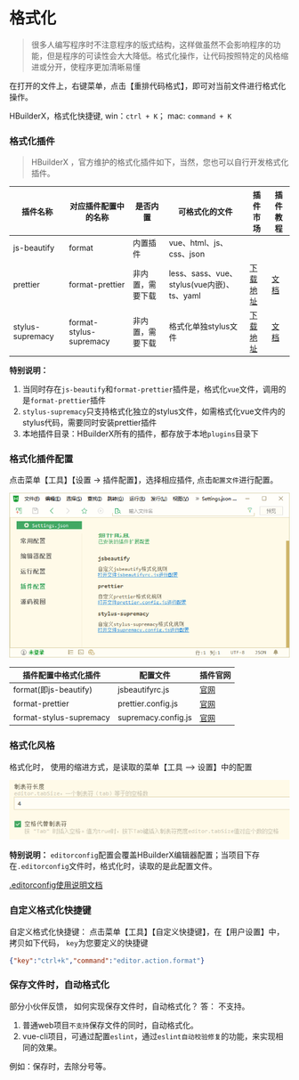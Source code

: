# 格式化

> 很多人编写程序时不注意程序的版式结构，这样做虽然不会影响程序的功能，但是程序的可读性会大大降低。格式化操作，让代码按照特定的风格缩进或分开，使程序更加清晰易懂

在打开的文件上，右键菜单，点击【重排代码格式】，即可对当前文件进行格式化操作。

HBuilderX，格式化快捷键, win：`ctrl + K`； mac: `command + K`


### 格式化插件

> HBuilderX ，官方维护的格式化插件如下，当然，您也可以自行开发格式化插件。

| 插件名称         | 对应插件配置中的名称    | 是否内置         | 可格式化的文件                             |  插件市场 | 插件教程 |
| ---------------- | ----------------------- | ---------------- | ------------------------------------------ |-------------|-------------|
| js-beautify      | format                  | 内置插件        | vue、html、js、css、json                   |   | |
| prettier         | format-prettier         | 非内置，需要下载 | less、sass、vue、stylus(vue内嵌)、ts、yaml | [下载地址](https://ext.dcloud.net.cn/plugin?id=2025)| [文档](/Tutorial/extension/prettier) |
| stylus-supremacy | format-stylus-supremacy | 非内置，需要下载 | 格式化单独stylus文件                       | [下载地址](https://ext.dcloud.net.cn/plugin?id=2039) |  [文档](https://ext.dcloud.net.cn/plugin?id=2039) |

**特别说明：**

1. 当同时存在`js-beautify`和`format-prettier`插件是，格式化`vue`文件，调用的是`format-prettier`插件
2. `stylus-supremacy`只支持格式化独立的stylus文件，如需格式化vue文件内的stylus代码，需要同时安装prettier插件
3. 本地插件目录：HBuilderX所有的插件，都存放于本地`plugins`目录下

### 格式化插件配置

点击菜单【工具】【设置 -> 插件配置】，选择相应插件, 点击`配置文件`进行配置。

<img src="/static/snapshots/tutorial/format.png" />

| 插件配置中格式化插件		| 配置文件											| 插件官网															|
| -----------------------	| ------------------------------------------------	| ---------------													|
| format(即js-beautify)		| jsbeautifyrc.js									| [官网](https://github.com/beautify-web/js-beautify)				|
| format-prettier			| prettier.config.js								| [官网](https://prettier.io/docs/en/options.html)					|
| format-stylus-supremacy	| supremacy.config.js								| [官网](https://thisismanta.github.io/stylus-supremacy/#options)	|


### 格式化风格

格式化时， 使用的缩进方式，是读取的菜单【工具 --> 设置】中的配置

<img src="/static/snapshots/tutorial/indent.png" />

**特别说明：**
`editorconfig`配置会覆盖HBuilderX编辑器配置；当项目下存在`.editorconfig`文件时，格式化时，读取的是此配置文件。

[.editorconfig使用说明文档](/Tutorial/UserGuide/editorconfig)


### 自定义格式化快捷键

自定义格式化快捷键： 点击菜单【工具】【自定义快捷键】，在【用户设置】中，拷贝如下代码， `key`为您要定义的快捷键

```json
{"key":"ctrl+k","command":"editor.action.format"}
```

### 保存文件时，自动格式化

部分小伙伴反馈， 如何实现保存文件时，自动格式化？  答： 不支持。

1. 普通web项目`不支持`保存文件的同时，自动格式化。
2. vue-cli项目，可通过配置`eslint`，通过`eslint自动校验修复`的功能，来实现相同的效果。

例如：保存时，去除分号等。
